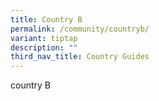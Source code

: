 ```yaml
---
title: Country B
permalink: /community/countryb/
variant: tiptap
description: ""
third_nav_title: Country Guides
---
```

<p>country B</p>